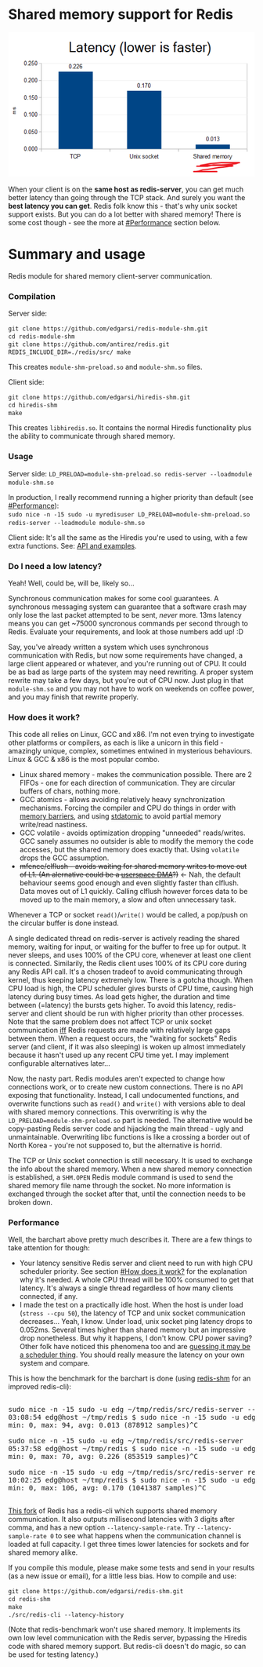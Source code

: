# Shared memory support for Redis

![Average latency: TCP=0.226ms Unix_socket=0.170ms Shared_memory=0.013ms](docs/latency_barchart.png)

When your client is on the **same host as redis-server**, you can get much better latency than going through the TCP stack. And surely you want the **best latency you can get**. Redis folk know this - that's why unix socket support exists. But you can do a lot better with shared memory! There is some cost though - see the more at [#Performance](#performance) section below.

# Summary and usage

Redis module for shared memory client-server communication.

### Compilation

Server side:
```
git clone https://github.com/edgarsi/redis-module-shm.git
cd redis-module-shm
git clone https://github.com/antirez/redis.git
REDIS_INCLUDE_DIR=./redis/src/ make
```
This creates `module-shm-preload.so` and `module-shm.so` files.

Client side:
```
git clone https://github.com/edgarsi/hiredis-shm.git
cd hiredis-shm
make
```
This creates `libhiredis.so`. It contains the normal Hiredis functionality plus the ability to communicate through shared memory.

### Usage

Server side: `LD_PRELOAD=module-shm-preload.so redis-server --loadmodule module-shm.so`

In production, I really recommend running a higher priority than default (see [#Performance](#performance)):  
`sudo nice -n -15 sudo -u myredisuser LD_PRELOAD=module-shm-preload.so redis-server --loadmodule module-shm.so`

Client side: It's all the same as the Hiredis you're used to using, with a few extra functions. See: [API and examples](https://github.com/edgarsi/hiredis-shm/blob/shared-memory/shm-api.md).

### Do I need a low latency?

Yeah! Well, could be, will be, likely so...

Synchronous communication makes for some cool guarantees. A synchronous messaging system can guarantee that a software crash may only lose the last packet attempted to be sent, *never* more. 13ms latency means you can get ~75000 syncronous commands per second through to Redis. Evaluate your requirements, and look at those numbers add up! :D

Say, you've already written a system which uses synchronous communication with Redis, but now some requirements have changed, a large client appeared or whatever, and you're running out of CPU. It could be as bad as large parts of the system may need rewriting. A proper system rewrite may take a few days, but you're out of CPU now. Just plug in that `module-shm.so` and you may not have to work on weekends on coffee power, and you may finish that rewrite properly.

### How does it work?

This code all relies on Linux, GCC and x86. I'm not even trying to investigate other platforms or compilers, as each is like a unicorn in this field - amazingly unique, complex, sometimes entwined in mysterious behaviours. Linux & GCC & x86 is the most popular combo.
* Linux shared memory - makes the communication possible. There are 2 FIFOs - one for each direction of communication. They are circular buffers of chars, nothing more.
* GCC atomics - allows avoiding relatively heavy synchronization mechanisms. Forcing the compiler and CPU do things in order with [memory barriers](https://gcc.gnu.org/onlinedocs/gcc-4.4.0/gcc/Atomic-Builtins.html), and using [stdatomic](http://en.cppreference.com/w/c/atomic) to avoid partial memory write/read nastiness.
* GCC volatile - avoids optimization dropping "unneeded" reads/writes. GCC sanely assumes no outsider is able to modify the memory the code accesses, but the shared memory does exactly that. Using `volatile` drops the GCC assumption.
* ~~mfence/clflush - avoids waiting for shared memory writes to move out of L1. (An alernative could be a [userspace DMA](https://github.com/ikwzm/udmabuf)?)~~ <- Nah, the default behaviour seems good enough and even slightly faster than clflush. Data moves out of L1 quickly. Calling clflush however forces data to be moved up to the main memory, a slow and often unnecessary task. 

Whenever a TCP or socket `read()`/`write()` would be called, a pop/push on the circular buffer is done instead.

A single dedicated thread on redis-server is actively reading the shared memory, waiting for input, or waiting for the buffer to free up for output. It never sleeps, and uses 100% of the CPU core, whenever at least one client is connected. Similarily, the Redis client uses 100% of its CPU core during any Redis API call. It's a chosen tradeof to avoid communicating through kernel, thus keeping latency extremely low. There is a gotcha though. When CPU load is high, the CPU scheduler gives bursts of CPU time, causing high latency during busy times. As load gets higher, the duration and time between (=latency) the bursts gets higher. To avoid this latency, redis-server and client should be run with higher priority than other processes. Note that the same problem does not affect TCP or unix socket communication [iff](https://en.wikipedia.org/wiki/If_and_only_if) Redis requests are made with relatively large gaps between them. When a request occurs, the "waiting for sockets" Redis server (and client, if it was also sleeping) is woken up almost immediately because it hasn't used up any recent CPU time yet. I may implement configurable alternatives later...

Now, the nasty part. Redis modules aren't expected to change how connections work, or to create new custom connections. There is no API exposing that functionality. Instead, I call undocumented functions, and overwrite functions such as `read()` and `write()` with versions able to deal with shared memory connections. This overwriting is why the `LD_PRELOAD=module-shm-preload.so` part is needed. The alternative would be copy-pasting Redis server code and hijacking the main thread - ugly and unmaintainable. Overwriting libc functions is like a crossing a border out of North Korea - you're not supposed to, but the alternative is horrid.

The TCP or Unix socket connection is still necessary. It is used to exchange the info about the shared memory. When a new shared memory connection is established, a `SHM.OPEN` Redis module command is used to send the shared memory file name through the socket. No more information is exchanged through the socket after that, until the connection needs to be broken down.

### Performance

Well, the barchart above pretty much describes it. There are a few things to take attention for though:
* Your latency sensitive Redis server and client need to run with high CPU scheduler priority. See section [#How does it work?](#how-does-it-work) for the explanation why it's needed. A whole CPU thread will be 100% consumed to get that latency. It's always a single thread regardless of how many clients connected, if any.
* I made the test on a practically idle host. When the host is under load (`stress --cpu 50`), the latency of TCP and unix socket communication decreases... Yeah, I know. Under load, unix socket ping latency drops to 0.052ms. Several times higher than shared memory but an impressive drop nonetheless. But why it happens, I don't know. CPU power saving? Other folk have noticed this phenomena too and are [guessing it may be a scheduler thing](http://stackoverflow.com/questions/33950984/how-to-understand-redis-clis-result-vs-redis-benchmarks-result). You should really measure the latency on your own system and compare.

This is how the benchmark for the barchart is done (using [redis-shm](https://github.com/edgarsi/redis-shm) for an improved redis-cli):
<pre>

sudo nice -n -15 sudo -u edg ~/tmp/redis/src/redis-server --loadmodule ~/tmp/redis-module-shm/module-shm.so
03:08:54 edg@host ~/tmp/redis $ sudo nice -n -15 sudo -u edg ~/tmp/redis/src/redis-cli --latency
min: 0, max: 94, avg: 0.013 (878912 samples)^C

sudo nice -n -15 sudo -u edg ~/tmp/redis/src/redis-server
05:37:58 edg@host ~/tmp/redis $ sudo nice -n -15 sudo -u edg ~/tmp/redis/src/redis-cli --latency
min: 0, max: 70, avg: 0.226 (853519 samples)^C

sudo nice -n -15 sudo -u edg ~/tmp/redis/src/redis-server redis.conf # <- enabled unixsocket in conf
10:02:25 edg@host ~/tmp/redis $ sudo nice -n -15 sudo -u edg ~/tmp/redis/src/redis-cli -s redis.sock --latency
min: 0, max: 106, avg: 0.170 (1041387 samples)^C

</pre>

[This fork](https://github.com/edgarsi/redis-shm) of Redis has a redis-cli which supports shared memory communication. It also outputs millisecond latencies with 3 digits after comma, and has a new option `--latency-sample-rate`. Try `--latency-sample-rate 0` to see what happens when the communication channel is loaded at full capacity. I get three times lower latencies for sockets and for shared memory alike. 

If you compile this module, please make some tests and send in your results (as a new issue or email), for a little less bias.
How to compile and use:
```
git clone https://github.com/edgarsi/redis-shm.git
cd redis-shm
make
./src/redis-cli --latency-history
```

(Note that redis-benchmark won't use shared memory. It implements its own low level communication with the Redis server, bypassing the Hiredis code with shared memory support. But redis-cli doesn't do magic, so can be used for testing latency.)

